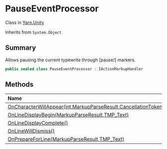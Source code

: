 # PauseEventProcessor

Class in [Yarn.Unity](/docs/api/csharp/yarn.unity.md)

Inherits from `System.Object`

## Summary


Allows pausing the current typewrite through [pause/] markers.


```csharp
public sealed class PauseEventProcessor : IActionMarkupHandler
```

## Methods

|Name|Description|
|:---|:---|
|[OnCharacterWillAppear(int,MarkupParseResult,CancellationToken)](/docs/api/csharp/yarn.unity.pauseeventprocessor.oncharacterwillappear.md)||
|[OnLineDisplayBegin(MarkupParseResult,TMP_Text)](/docs/api/csharp/yarn.unity.pauseeventprocessor.onlinedisplaybegin.md)||
|[OnLineDisplayComplete()](/docs/api/csharp/yarn.unity.pauseeventprocessor.onlinedisplaycomplete.md)||
|[OnLineWillDismiss()](/docs/api/csharp/yarn.unity.pauseeventprocessor.onlinewilldismiss.md)||
|[OnPrepareForLine(MarkupParseResult,TMP_Text)](/docs/api/csharp/yarn.unity.pauseeventprocessor.onprepareforline.md)||

